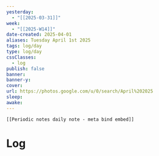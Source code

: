 ```yaml
---
yesterday: 
  - "[[2025-03-31]]"
week: 
  - "[[2025-W14]]" 
date-created: 2025-04-01
aliases: Tuesday April 1st 2025
tags: log/day
type: log/day
cssClasses:
  - log
publish: false
banner: 
banner-y: 
cover: 
url: https://photos.google.com/u/0/search/April%202025
sleep: 
awake:
---
```


```meta-bind-embed
[[Periodic notes daily note - meta bind embed]]
```

# Log